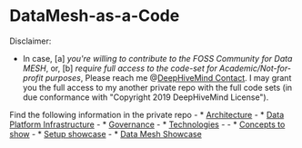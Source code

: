 # DataMesh-as-a-Code

Disclaimer:
- In case, [a] *you're willing to contribute to the FOSS Community for Data MESH*, or, [b] *require full access to the code-set for Academic/Not-for-profit purposes*, Please reach me @[DeepHiveMind Contact](https://deephivemind.io/contact.html). I may grant you the full access to my another private repo with the full code sets (in due conformance with "Copyright 2019 DeepHiveMind License").

Find the following information in the private repo
	- * [Architecture](./documentation/Architecture.md)
	-  * [Data Platform Infrastructure](./documentation/DataPlatform.md)
	-  * [Governance](./documentation/Governance.md)
	-  * [Technologies](./documentation/tech/README.md)
	- 
	-  * [Concepts to show](./documentation/Concepts.md)
	-  * [Setup showcase](./documentation/SetupShowcase.md)
	-  * [Data Mesh Showcase](./documentation/showcase/README.md)




